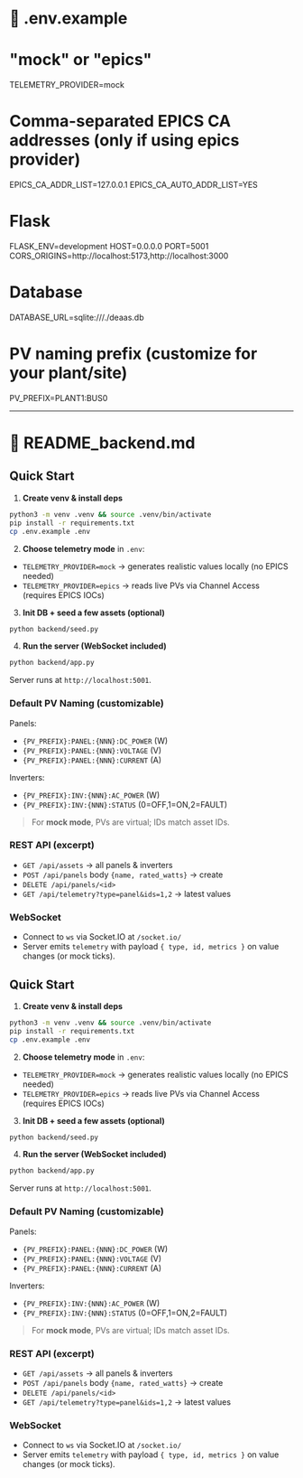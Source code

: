 # 🔐 .env.example

# "mock" or "epics"

TELEMETRY_PROVIDER=mock

# Comma-separated EPICS CA addresses (only if using epics provider)

EPICS_CA_ADDR_LIST=127.0.0.1
EPICS_CA_AUTO_ADDR_LIST=YES

# Flask

FLASK_ENV=development
HOST=0.0.0.0
PORT=5001
CORS_ORIGINS=http://localhost:5173,http://localhost:3000

# Database

DATABASE_URL=sqlite:///./deaas.db

# PV naming prefix (customize for your plant/site)

PV_PREFIX=PLANT1:BUS0

---

# 📄 README_backend.md

## Quick Start

1. **Create venv & install deps**

```bash
python3 -m venv .venv && source .venv/bin/activate
pip install -r requirements.txt
cp .env.example .env
```

2. **Choose telemetry mode** in `.env`:

- `TELEMETRY_PROVIDER=mock` → generates realistic values locally (no EPICS needed)
- `TELEMETRY_PROVIDER=epics` → reads live PVs via Channel Access (requires EPICS IOCs)

3. **Init DB + seed a few assets (optional)**

```bash
python backend/seed.py
```

4. **Run the server (WebSocket included)**

```bash
python backend/app.py
```

Server runs at `http://localhost:5001`.

### Default PV Naming (customizable)

Panels:

- `{PV_PREFIX}:PANEL:{NNN}:DC_POWER` (W)
- `{PV_PREFIX}:PANEL:{NNN}:VOLTAGE` (V)
- `{PV_PREFIX}:PANEL:{NNN}:CURRENT` (A)

Inverters:

- `{PV_PREFIX}:INV:{NNN}:AC_POWER` (W)
- `{PV_PREFIX}:INV:{NNN}:STATUS` (0=OFF,1=ON,2=FAULT)

> For **mock mode**, PVs are virtual; IDs match asset IDs.

### REST API (excerpt)

- `GET /api/assets` → all panels & inverters
- `POST /api/panels` body `{name, rated_watts}` → create
- `DELETE /api/panels/<id>`
- `GET /api/telemetry?type=panel&ids=1,2` → latest values

### WebSocket

- Connect to `ws` via Socket.IO at `/socket.io/`
- Server emits `telemetry` with payload `{ type, id, metrics }` on value changes (or mock ticks).

## Quick Start

1. **Create venv & install deps**

```bash
python3 -m venv .venv && source .venv/bin/activate
pip install -r requirements.txt
cp .env.example .env
```

2. **Choose telemetry mode** in `.env`:

- `TELEMETRY_PROVIDER=mock` → generates realistic values locally (no EPICS needed)
- `TELEMETRY_PROVIDER=epics` → reads live PVs via Channel Access (requires EPICS IOCs)

3. **Init DB + seed a few assets (optional)**

```bash
python backend/seed.py
```

4. **Run the server (WebSocket included)**

```bash
python backend/app.py
```

Server runs at `http://localhost:5001`.

### Default PV Naming (customizable)

Panels:

- `{PV_PREFIX}:PANEL:{NNN}:DC_POWER` (W)
- `{PV_PREFIX}:PANEL:{NNN}:VOLTAGE` (V)
- `{PV_PREFIX}:PANEL:{NNN}:CURRENT` (A)

Inverters:

- `{PV_PREFIX}:INV:{NNN}:AC_POWER` (W)
- `{PV_PREFIX}:INV:{NNN}:STATUS` (0=OFF,1=ON,2=FAULT)

> For **mock mode**, PVs are virtual; IDs match asset IDs.

### REST API (excerpt)

- `GET /api/assets` → all panels & inverters
- `POST /api/panels` body `{name, rated_watts}` → create
- `DELETE /api/panels/<id>`
- `GET /api/telemetry?type=panel&ids=1,2` → latest values

### WebSocket

- Connect to `ws` via Socket.IO at `/socket.io/`
- Server emits `telemetry` with payload `{ type, id, metrics }` on value changes (or mock ticks).
